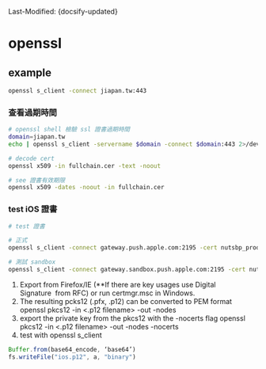 Last-Modified: {docsify-updated}

# openssl

## example

```sh
openssl s_client -connect jiapan.tw:443
```

### 查看過期時間

```sh
# openssl shell 檢驗 ssl 證書過期時間
domain=jiapan.tw
echo | openssl s_client -servername $domain -connect $domain:443 2>/dev/null | openssl x509 -noout -dates
```

```sh
# decode cert
openssl x509 -in fullchain.cer -text -noout

# see 證書有效期限
openssl x509 -dates -noout -in fullchain.cer

```

### test iOS 證書

```sh
# test 證書

# 正式
openssl s_client -connect gateway.push.apple.com:2195 -cert nutsbp_prod.pem

# 測試 sandbox
openssl s_client -connect gateway.sandbox.push.apple.com:2195 -cert nutsbp_sandbox.pem
```

1. Export from Firefox/IE (**If there are key usages use Digital Signature  from RFC) or run certmgr.msc in Windows.
2. The resulting pcks12 (.pfx, .p12) can be converted to PEM format openssl pkcs12 -in <.p12 filename> -out <new pem cert filename> -nodes
3. export the private key from the pkcs12 with the -nocerts flag openssl pkcs12 -in <.p12 filename> -out <key pem key filename> -nodes -nocerts
4. test with openssl s_client


```js
Buffer.from(base64_encode, ‘base64’)
fs.writeFile("ios.p12", a, "binary")
```
